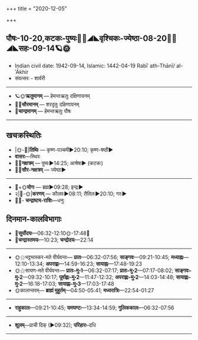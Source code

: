 +++
title = "2020-12-05"

+++
## पौषः-10-20,कटकः-पुष्यः🌛🌌◢◣वृश्चिकः-ज्येष्ठा-08-20🌌🌞◢◣सहः-09-14🪐🌞
- Indian civil date: 1942-09-14, Islamic: 1442-04-19 Rabīʿ ath-Thānī/ al-ʾĀkhir
- संवत्सरः - शार्वरी
___________________
- 🪐🌞**ऋतुमानम्** — हेमन्तऋतुः दक्षिणायनम्
- 🌌🌞**सौरमानम्** — शरदृतुः दक्षिणायनम्
- 🌛**चान्द्रमानम्** — हेमन्तऋतुः पौषः
___________________


## खचक्रस्थितिः
- |🌞-🌛|**तिथिः** — कृष्ण-पञ्चमी►20:10; कृष्ण-षष्ठी►  
- **वासरः**—स्थिरः  
- 🌌🌛**नक्षत्रम्** — पुष्यः►14:25; आश्रेषा► (कटकः)  
- 🌌🌞**सौर-नक्षत्रम्** — ज्येष्ठा►  
___________________
- 🌛+🌞**योगः** — ब्रह्म►09:28; इन्द्रः►  
- २|🌛-🌞|**करणम्** — कौलवः►08:11; तैतिलः►20:10; गरः►  
- 🌌🌛- **चन्द्राष्टम-राशिः**—धनुः  


## दिनमान-कालविभागाः
- 🌅**सूर्योदयः**—06:32-12:10🌞️-17:48🌇  
- 🌛**चन्द्रास्तमयः**—10:23; **चन्द्रोदयः**—22:14  
___________________
- 🌞⚝भट्टभास्कर-मते वीर्यवन्तः— **प्रातः**—06:32-07:56; **साङ्गवः**—09:21-10:45; **मध्याह्नः**—12:10-13:34; **अपराह्णः**—14:59-16:23; **सायाह्नः**—17:48-19:23  
- 🌞⚝सायण-मते वीर्यवन्तः— **प्रातः-मु॰1**—06:32-07:17; **प्रातः-मु॰2**—07:17-08:02; **साङ्गवः-मु॰2**—09:32-10:17; **पूर्वाह्णः-मु॰2**—11:47-12:32; **अपराह्णः-मु॰2**—14:03-14:48; **सायाह्णः-मु॰2**—16:18-17:03; **सायाह्णः-मु॰3**—17:03-17:48  
- 🌞कालान्तरम्— **ब्राह्मं मुहूर्तम्**—04:50-05:41; **मध्यरात्रिः**—22:54-01:27  
___________________
- **राहुकालः**—09:21-10:45; **यमघण्टः**—13:34-14:59; **गुलिककालः**—06:32-07:56  
___________________
- **शूलम्**—प्राची दिक् (►09:32); **परिहारः**–दधि  
___________________
